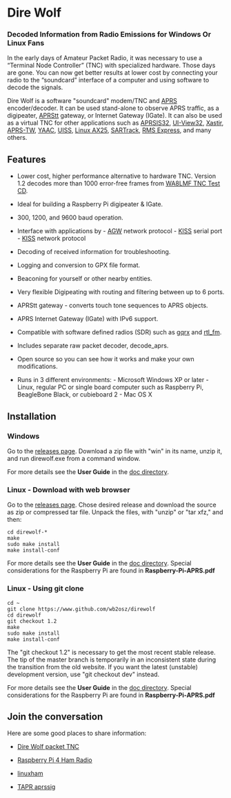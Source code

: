 
# Dire Wolf #

### Decoded Information from Radio Emissions for Windows Or Linux Fans ###

In the early days of Amateur Packet Radio, it was necessary to use a “Terminal Node Controller” (TNC) with specialized hardware.  Those days are gone.  You can now get better results at lower cost by connecting your radio to the “soundcard” interface of a computer and using software to decode the signals.
 
Dire Wolf is a software "soundcard" modem/TNC and [APRS](http://www.aprs.org/) encoder/decoder.   It can be used stand-alone to observe APRS traffic, as a digipeater, [APRStt](http://www.aprs.org/aprstt.html) gateway, or Internet Gateway (IGate).    It can also be used as a virtual TNC for other applications such as [APRSIS32](http://aprsisce.wikidot.com/), [UI-View32](http://www.ui-view.net/), [Xastir](http://xastir.org/index.php/Main_Page), [APRS-TW](http://aprstw.blandranch.net/), [YAAC](http://www.ka2ddo.org/ka2ddo/YAAC.html), [UISS](http://users.belgacom.net/hamradio/uiss.htm), [Linux AX25](http://www.linux-ax25.org/wiki/Main_Page), [SARTrack](http://www.sartrack.co.nz/index.html), [RMS Express](http://www.winlink.org/RMSExpress), and many others.
 
 
## Features ##

- Lower cost, higher performance alternative to hardware TNC.
Version 1.2 decodes more than 1000 error-free frames from [WA8LMF TNC Test CD](http://wa8lmf.net/TNCtest/).  

- Ideal for building a Raspberry Pi digipeater & IGate.

- 300, 1200, and 9600 baud operation.

- Interface with applications by
      - [AGW](http://uz7.ho.ua/includes/agwpeapi.htm) network protocol
      - [KISS](http://www.ax25.net/kiss.aspx) serial port
      - [KISS](http://www.ax25.net/kiss.aspx) network protocol
      
- Decoding of received information for troubleshooting.

- Logging and conversion to GPX file format.

- Beaconing for yourself or other nearby entities.

- Very flexible Digipeating with routing and filtering between up to 6 ports.

- APRStt gateway - converts touch tone sequences to APRS objects.

- APRS Internet Gateway (IGate) with IPv6 support.

- Compatible with software defined radios (SDR) such as [gqrx](http://gqrx.dk/)  and [rtl_fm](http://sdr.osmocom.org/trac/wiki/rtl-sdr).

- Includes separate raw packet decoder, decode_aprs.

- Open source so you can see how it works and make your own modifications.

- Runs in 3 different environments:
      - Microsoft Windows XP or later
      - Linux, regular PC or single board computer such as Raspberry Pi, BeagleBone Black, or cubieboard 2
      - Mac OS X
 
## Installation ##

### Windows ###

Go to the [releases page](https://github.com/wb2osz/direwolf/releases).   Download a zip file with "win" in its name, unzip it, and run direwolf.exe from a command window.

For more details see the **User Guide** in the [doc directory](https://github.com/wb2osz/direwolf/tree/master/doc).  


### Linux - Download with web browser ###

Go to the [releases page](https://github.com/wb2osz/direwolf/releases).  Chose desired release and download the source as zip or compressed tar file.  Unpack the files, with "unzip" or "tar xfz," and then:

	cd direwolf-*
	make
	sudo make install
	make install-conf

For more details see the **User Guide** in the [doc directory](https://github.com/wb2osz/direwolf/tree/master/doc).  Special considerations for the Raspberry Pi are found in **Raspberry-Pi-APRS.pdf**

### Linux - Using git clone ###

	cd ~
	git clone https://www.github.com/wb2osz/direwolf
	cd direwolf
	git checkout 1.2
	make
	sudo make install
	make install-conf

The "git checkout 1.2" is necessary to get the most recent stable release.  The tip of the master branch is temporarily in an inconsistent state during the transition from the old website.  If you want the latest (unstable) development version, use "git checkout dev" instead.

For more details see the **User Guide** in the [doc directory](https://github.com/wb2osz/direwolf/tree/master/doc).  Special considerations for the Raspberry Pi are found in **Raspberry-Pi-APRS.pdf**

## Join the conversation  ##
 
Here are some good places to share information:

- [Dire Wolf packet TNC](https://groups.yahoo.com/neo/groups/direwolf_packet/info) 

- [Raspberry Pi 4 Ham Radio](https://groups.yahoo.com/neo/groups/Raspberry_Pi_4-Ham_RADIO/info)

- [linuxham](https://groups.yahoo.com/neo/groups/linuxham/info)

- [TAPR aprssig](http://www.tapr.org/pipermail/aprssig/)
 


